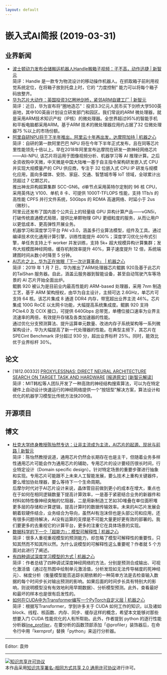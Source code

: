 ```yaml
---
layout: default
---
```


# 嵌入式AI简报 (2019-03-31)

## 业界新闻

- [波士顿动力发布仓储搬运机器人Handle搬箱子视频：子不高，动作迅捷 | 新智元](https://mp.weixin.qq.com/s?timestamp=1554017543&src=3&ver=1&signature=BqWMSdNcT5ey46yqvZ5g0hWq6d3yBDqH9TZzsSE-p39iMbJOaJjJ0QWPq3kjjS0XUPUx-Q*KtHu8WCAAYZR4552dGt*G70M7QuVbmOUAwUI6gxJ4DXD*jdkQRlEuSVeHwww4jFVs7W5VWjPV5zfBW-*PUfU23xK9UFp4gDNHtNY=)  
简评：Handle 是一款专为物流设计的移动操作机器人。在抓取箱子前利用视觉系统定位，在将箱子放到托盘上时，它的 “力度控制” 能力可以将每个箱子码放整齐。  
- [华为芯片大动作：英国投资3亿圈地剑桥，紧邻ARM自建工厂 | 新智元](https://mp.weixin.qq.com/s?timestamp=1554017543&src=3&ver=1&signature=BqWMSdNcT5ey46yqvZ5g0hWq6d3yBDqH9TZzsSE-p39iMbJOaJjJ0QWPq3kjjS0XUPUx-Q*KtHu8WCAAYZR452KNy2tBEoz3FM2G0sh8xw*ySx*UaVgMViAqEblCzcBoqWKRh93PF3gyCqzl023YC4EMvpIJjt-HMwTCzzKDuSY=)  
简评：近日，华为宣布将“圈地造芯”：投资3.3亿元人民币买下剑桥大学500英亩地，其中100英亩计划设立研发部门和园区。我们常说的ARM 微处理器，就是采用ARM技术知识产权（IP核）的微处理器。全世界超过95%的智能手机和平板电脑都采用ARM。基于ARM 技术的微处理器应用约占据了32 位微处理器75 %以上的市场份额。  
- [阿里自研NPU将于下半年推出，阿里云十年再出发，达摩院加持 | 机器之心](https://mp.weixin.qq.com/s?timestamp=1554020674&src=3&ver=1&signature=a9hfB46lVDgHOugBADk632*36td1d0ptgq4Gcse1SeRBSb7sfq*EVLCELqe*r9y9TbDOhuZgeQH5QFCTaxmK91zdG14MNXFvWGyyP3ykrx7zSyoiYr1UsC3mDGr-NExPJGFhJdGH4TN-6cTET5zhLaIY-*6rIeEHbsFEmJxckyE=)  
简评：自研的第一款阿里巴巴 NPU 将在今年下半年正式发布，且在同等芯片里性能领先十倍以上。早在2018年阿里宣布达摩院在研发一款神经网络芯片——Ali-NPU, 该芯片将运用于图像视频分析、机器学习等 AI 推理计算。之后全资收购中天微，中天微是中国大陆唯一基于自主指令架构研发嵌入式 CPU 并实现大规模量产的 CPU 供应商，专注于 32 位嵌入式 CPU IP 研发与规模化应用，面向多媒体、安防、家庭、交通、智慧城市等 IoT 领域，全球累计出货超过 7 亿颗芯片。  
推出神龙异构超算集群 SCC-GN6。d单节点采用英特尔定制的 96 核 CPU，采用英伟达 V100、单机 8 卡、可提供 1000T-TFLOPS 性能，支持 1Tb/s 的高性能 CPFS 并行文件系统，50Gbps 的 RDMA 高速网络、时延小于 2us（微秒）。  
阿里云还发布了国内首个公共云上的轻量级 GPU 异构计算产品——vGN5i，打破传统直通模式局限，提供比单颗物理 GPU 更细粒度的服务，从而让用户以更低成本、更高弹性开展业务。  
机器学习和深度学习平台 PAI v3.0，涵盖多行业算法模型，组件及工具。通过编译技术优化通用计算引擎，训练性能提升 400%；深度学习优化分布式引擎，单任务支持上千 worker 并发训练，支持 5k+ 超大规模异构计算集群；发布大规模图神经网络，缓存机制效率提升 40%，算子速度提升 12 倍，系统端建图时间从数小时降至 5 分钟。  
- [AI芯片之上，华为正在放眼「下一次计算革命」 | 机器之心](https://mp.weixin.qq.com/s?timestamp=1554020674&src=3&ver=1&signature=a9hfB46lVDgHOugBADk632*36td1d0ptgq4Gcse1SeRBSb7sfq*EVLCELqe*r9y9TbDOhuZgeQH5QFCTaxmK91zdG14MNXFvWGyyP3ykrx7If3JTWFDvIATnAx1Q4Vjfo8T8clhYLhytfR3oLhFKqgq-35EaXzg021Xyyy-t6Bc=)  
简评：2019 年 1 月 7 日，华为推出了ARM处理器芯片鲲鹏 920及基于此芯片的TaiShan 服务器。自此，涵盖云服务器到智能设备，甚至自动驾驶汽车等场景的 AI 芯片开始全面出炉。  
鲲鹏 920 被认为是目前业内最高性能的 ARM-based 处理器，采用 7nm 制造工艺，基于 ARM 架构授权，由华为自主设计，主频可达 2.6GHz，单芯片可支持 64 核。该芯片集成 8 通道 DDR4 内存，带宽超出业界主流 46%。芯片集成 100G RoCE 以太网卡功能，大幅提高系统集成度。鲲鹏 920 支持 PCIe4.0 及 CCIX 接口，可提供 640Gbps 总带宽，单槽位接口速率为业界主流速率的两倍，有效提升存储及各类加速器的性能。  
通过优化分支预测算法、提升运算单元数量、改进内存子系统架构等一系列微架构设计，华为大幅提高了新一代处理器的性能。在典型主频下，其芯片在 SPECint Benchmark 评分超过 930 分，超出业界标杆 25%。同时，能效比优于业界标杆 30%。

## 论文

- [1812.00332] [PROXYLESSNAS: DIRECT NEURAL ARCHITECTURE SEARCH ON TARGET TASK AND HARDWARE](https://arxiv.org/pdf/1812.00332.pdf) [[报道原文]](http://news.mit.edu/2019/convolutional-neural-network-automation-0321) [[新智元解读]](https://mp.weixin.qq.com/s?timestamp=1554017543&src=3&ver=1&signature=BqWMSdNcT5ey46yqvZ5g0hWq6d3yBDqH9TZzsSE-p39iMbJOaJjJ0QWPq3kjjS0XUPUx-Q*KtHu8WCAAYZR45z97KYswLQsVmV-lRn1ctVq64fdDH*WwE8HY50*iqolFwj3ocfQ8CpOrlCpAKn1EWnZ0BTGH5VVQEux*M72cd-Q=)  
简评：MIT韩松等人团队开发了一种高效的神经结构搜索算法，可以为在特定硬件上自动设计快速运行的神经网络提供一个“按钮型”解决方案，算法设计和优化的机器学习模型比传统方法快200倍。



## 开源项目


## 博文

- [杜克大学终身教授陈怡然专访：让非主流成为主流，AI芯片的起源、现状与前路 | 新智元](https://mp.weixin.qq.com/s?timestamp=1554017543&src=3&ver=1&signature=BqWMSdNcT5ey46yqvZ5g0hWq6d3yBDqH9TZzsSE-p39iMbJOaJjJ0QWPq3kjjS0XUPUx-Q*KtHu8WCAAYZR450sZQGQFtPQQ7Bvi3W2crLTyf4sq8CjVqjEsb6CZCiRJtSg9cz5qMMWg4wyqGwVf5n3tvwJ6elmRj0QC20NReEg=)  
简评：陈怡然教授说道，通用芯片仍然会长期存在也是主干，但随着业务多样性通用芯片可能会作为通用芯片的辅助，专用芯片的设计要经历很长时间，行业特定设计（Domain specific design）。针对特定场景的重要步骤进行抽象和实现。专用芯片可能跟不上未来人工智能发展，要么技术上重构关键器件，要么增加协处理器，要么等待下一个生命周期。  
后摩尔时代对于AI芯片设计来说，晶体管目前做到更小的成本在增大，重点也在于如何在相同逻辑数量下提高计算效率，一是基于紧密结合业务的新器件和材料如特性像神经突触的忆阻器，二是用新制造工艺如3D堆叠在单位面积堆更多层的存储和计算逻辑，提高计算时的数据传输效率。未来的AI芯片发展会朝着软硬件结合，业务结合为导向，虽然AI有泡沫但也是头部公司和应用，还有很多问题待解决，AI没有运算的支撑是不可能大量更好更有效的部署的。我们要更多的去重视它的计算平台，更多的注重它在具体场景的实现。  
- [数据科学的下一个「超能力」：模型可解释性 | 机器之心](https://mp.weixin.qq.com/s?timestamp=1554020674&src=3&ver=1&signature=a9hfB46lVDgHOugBADk632*36td1d0ptgq4Gcse1SeRBSb7sfq*EVLCELqe*r9y9TbDOhuZgeQH5QFCTaxmK90m9t7qRUOR3YBHlyU6pzljNe*m1vd7TVXtxqng4TCYejR6RD-vDYyjInECU6OiPp1STaphA-mnWOfNoXm7Iyj8=)  
简评：很多人重视重视模型的预测能力，却忽略了模型可解释性的重要性，只知其然而不知其所以然。为什么说模型的可解释性这么重要呢？作者就 5 个方面对此进行了阐述。  
- [有四种调试深度学习模型的方式 | 机器之心](https://mp.weixin.qq.com/s?timestamp=1554020674&src=3&ver=1&signature=a9hfB46lVDgHOugBADk632*36td1d0ptgq4Gcse1SeRBSb7sfq*EVLCELqe*r9y9TbDOhuZgeQH5QFCTaxmK9zq4nn2v1YDb*BFT6Vi7PW7UFaQriBYplNZAm8npApxDuq7UzD9LMiLydXNgWZBdA5PHaMipkagHU6DtjAp6Hvg=)  
简评：作者总结了四种调试深度神经网络的方法，分别是预测合成输出、可视化激活值（通过在热图中绘制单元激活值，分析发现如无法传导梯度的死神经元）、梯度分析（衡量模型能否追踪长期依赖的一种简单方法是去检查输入数据的每个时间步长对输出预测的影响。如果后面的时间步长具有特别大的影响，则说明模型没有有效地利用早期数据）、分析模型预测。此外，查看最好和最坏的样本也是很有启发性的。  
- [如何在CUDA中为Transformer编写一个PyTorch自定义层 | 机器之心](https://mp.weixin.qq.com/s?timestamp=1554020674&src=3&ver=1&signature=a9hfB46lVDgHOugBADk632*36td1d0ptgq4Gcse1SeRBSb7sfq*EVLCELqe*r9y9TbDOhuZgeQH5QFCTaxmK90koIw9VI0QTfXZ0cotgdF7VnIToD6wqw*X0OStTFbJvf*kegxWAMnUKsjZfq7*ykRmhRxT6HbPnSTmrDjVXAXQ=)  
简评：根据写Transformer，学到许多关于 CUDA 如何工作的知识，以及诸如 block、线程、核函数、内存、同步、缓存这样的概念，希望本文能够对那些想要入门 CUDA 性能优化的人有所帮助。此外，作者提到 python 的逐行性能分析器[line_profiler](https://github.com/rkern/line_profiler)，在要分析的函数顶部添加「@profiler」装饰器后，在命令行中用「kernprof」替换「python」来运行分析器。  




----

Editor: 袁帅

----

<a rel="license" href="http://creativecommons.org/licenses/by-sa/2.0/"><img alt="知识共享许可协议" style="border-width:0" src="https://i.creativecommons.org/l/by-sa/2.0/88x31.png" /></a><br />本作品采用<a rel="license" href="http://creativecommons.org/licenses/by-sa/2.0/">知识共享署名-相同方式共享 2.0 通用许可协议</a>进行许可。
